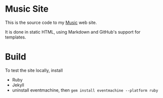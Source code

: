 # Music Site

This is the source code to my [Music](music.alensiljak.ml) web site.

It is done in static HTML, using Markdown and GitHub's support for templates.

# Build

To test the site locally, install 

* Ruby
* Jekyll
* uninstall eventmachine, then `gem install eventmachine --platform ruby`
